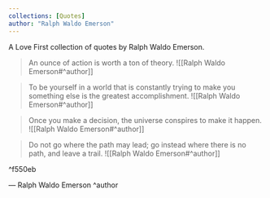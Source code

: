 ```yaml
---
collections: [Quotes]
author: "Ralph Waldo Emerson"
---
```

A Love First collection of quotes by Ralph Waldo Emerson.

> An ounce of action is worth a ton of theory.
> ![[Ralph Waldo Emerson#^author]]

> To be yourself in a world that is constantly trying to make you something else is the greatest accomplishment.
> ![[Ralph Waldo Emerson#^author]]

> Once you make a decision, the universe conspires to make it happen. 
> ![[Ralph Waldo Emerson#^author]]

> Do not go where the path may lead; go instead where there is no path, and leave a trail.
> ![[Ralph Waldo Emerson#^author]]

^f550eb


— Ralph Waldo Emerson ^author